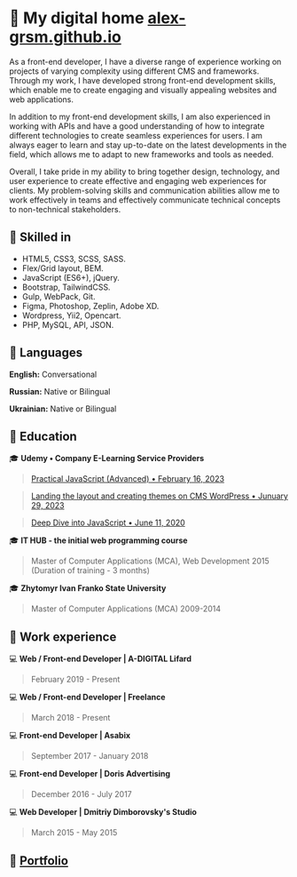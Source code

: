 # 👋 My digital home [alex-grsm.github.io](https://alex-grsm.github.io/)
As a front-end developer, I have a diverse range of experience working on projects of varying complexity using different CMS and frameworks. Through my work, I have developed strong front-end development skills, which enable me to create engaging and visually appealing websites and web applications.

In addition to my front-end development skills, I am also experienced in working with APIs and have a good understanding of how to integrate different technologies to create seamless experiences for users. I am always eager to learn and stay up-to-date on the latest developments in the field, which allows me to adapt to new frameworks and tools as needed.

Overall, I take pride in my ability to bring together design, technology, and user experience to create effective and engaging web experiences for clients. My problem-solving skills and communication abilities allow me to work effectively in teams and effectively communicate technical concepts to non-technical stakeholders.

## :open_file_folder: Skilled in
- HTML5, CSS3, SCSS, SASS.
- Flex/Grid layout, BEM.
- JavaScript (ES6+), jQuery.
- Bootstrap, TailwindCSS.
- Gulp, WebPack, Git.
- Figma, Photoshop, Zeplin, Adobe XD.
- Wordpress, Yii2, Opencart. 
- PHP, MySQL, API, JSON.
## :open_file_folder: Languages
__English:__ Conversational

__Russian:__ Native or Bilingual

__Ukrainian:__ Native or Bilingual
## :open_file_folder: Education
:mortar_board: __Udemy • Company E-Learning Service Providers__
>[Practical JavaScript (Advanced) • February 16, 2023](https://www.udemy.com/certificate/UC-d42692fa-e525-49de-b4e8-c12cb403d721/)

>[Landing the layout and creating themes on CMS WordPress • Junuary 29, 2023](https://www.udemy.com/certificate/UC-783e32a2-4593-4fe4-ba8c-40ad159b9ce4/)

>[Deep Dive into JavaScript • June 11, 2020](https://www.udemy.com/certificate/UC-3cc61397-efa2-47ed-afcd-bcfd9b3e6166/)

:mortar_board: __IT HUB - the initial web programming course__
>Master of Computer Applications (MCA), Web Development
2015 (Duration of training - 3 months)

:mortar_board: __Zhytomyr Ivan Franko State University__
>Master of Computer Applications (MCA)
2009-2014
## :open_file_folder: Work experience
:computer: __Web / Front-end Developer | A-DIGITAL Lifard__
> February 2019 - Present

:computer: __Web / Front-end Developer | Freelance__
> March 2018 - Present

:computer: __Front-end Developer | Asabix__
> September 2017 - January 2018

:computer: __Front-end Developer | Doris Advertising__
> December 2016 - July 2017

:computer: __Web Developer | Dmitriy Dimborovsky's Studio__
> March 2015 - May 2015
## :paperclip: [Portfolio](https://alex-grsm.github.io/)



<!--
**alex-grsm/alex-grsm** is a ✨ _special_ ✨ repository because its `README.md` (this file) appears on your GitHub profile.

Here are some ideas to get you started:

- 🔭 I’m currently working on ...
- 🌱 I’m currently learning ...
- 👯 I’m looking to collaborate on ...
- 🤔 I’m looking for help with ...
- 💬 Ask me about ...
- 📫 How to reach me: ...
- 😄 Pronouns: ...
- ⚡ Fun fact: ...
-->
